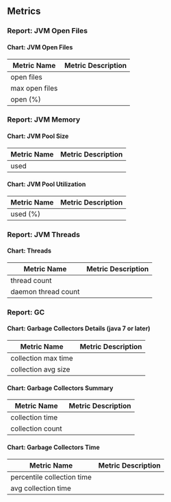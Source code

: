 ## Metrics

### Report: JVM Open Files

#### Chart: JVM Open Files
Metric Name | Metric Description
--- | ---
open files | 
max open files | 
open (%) | 



### Report: JVM Memory

#### Chart: JVM Pool Size
Metric Name | Metric Description
--- | ---
used | 

#### Chart: JVM Pool Utilization
Metric Name | Metric Description
--- | ---
used (%) | 



### Report: JVM Threads

#### Chart: Threads
Metric Name | Metric Description
--- | ---
thread count | 
daemon thread count | 



### Report: GC

#### Chart: Garbage Collectors Details (java 7 or later)
Metric Name | Metric Description
--- | ---
collection max time | 
collection avg size | 

#### Chart: Garbage Collectors Summary
Metric Name | Metric Description
--- | ---
collection time | 
collection count | 

#### Chart: Garbage Collectors Time
Metric Name | Metric Description
--- | ---
percentile collection time | 
avg collection time | 



